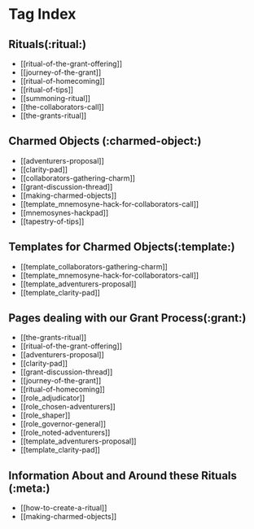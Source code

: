 # Tag Index

## Rituals(:ritual:)

  - [[ritual-of-the-grant-offering]]
  - [[journey-of-the-grant]]
  - [[ritual-of-homecoming]]
  - [[ritual-of-tips]]
  - [[summoning-ritual]]
  - [[the-collaborators-call]]
  - [[the-grants-ritual]]

## Charmed Objects (:charmed-object:)

  - [[adventurers-proposal]]
  - [[clarity-pad]]
  - [[collaborators-gathering-charm]]
  - [[grant-discussion-thread]]
  - [[making-charmed-objects]]
  - [[template_mnemosyne-hack-for-collaborators-call]]
  - [[mnemosynes-hackpad]]
  - [[tapestry-of-tips]]

## Templates for Charmed Objects(:template:)

  - [[template_collaborators-gathering-charm]]
  - [[template_mnemosyne-hack-for-collaborators-call]]
  - [[template_adventurers-proposal]]
  - [[template_clarity-pad]]

## Pages dealing with our Grant Process(:grant:)

  - [[the-grants-ritual]]
  - [[ritual-of-the-grant-offering]]
  - [[adventurers-proposal]]
  - [[clarity-pad]]
  - [[grant-discussion-thread]]
  - [[journey-of-the-grant]]
  - [[ritual-of-homecoming]]
  - [[role_adjudicator]]
  - [[role_chosen-adventurers]]
  - [[role_shaper]]
  - [[role_governor-general]]
  - [[role_noted-adventurers]]
  - [[template_adventurers-proposal]]
  - [[template_clarity-pad]]

## Information About and Around these Rituals (:meta:)

  - [[how-to-create-a-ritual]]
  - [[making-charmed-objects]]

